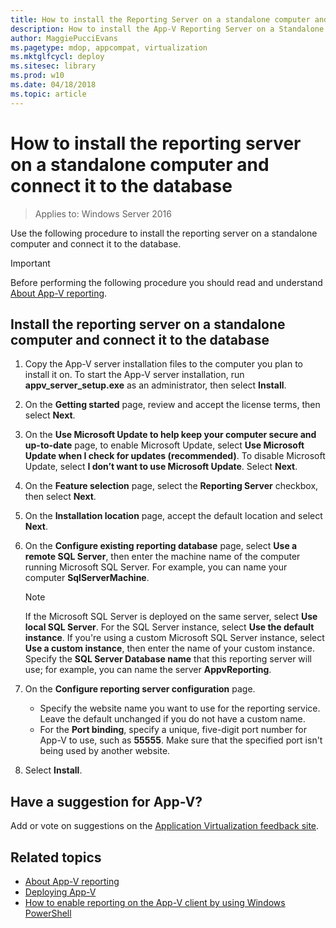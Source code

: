 ```yaml
---
title: How to install the Reporting Server on a standalone computer and connect it to the database (Windows 10)
description: How to install the App-V Reporting Server on a Standalone Computer and Connect it to the Database
author: MaggiePucciEvans
ms.pagetype: mdop, appcompat, virtualization
ms.mktglfcycl: deploy
ms.sitesec: library
ms.prod: w10
ms.date: 04/18/2018
ms.topic: article
---
```

# How to install the reporting server on a standalone computer and connect it to the database

>Applies to: Windows Server 2016

Use the following procedure to install the reporting server on a standalone computer and connect it to the database.

>[!IMPORTANT]
>Before performing the following procedure you should read and understand [About App-V reporting](appv-reporting.md).

## Install the reporting server on a standalone computer and connect it to the database

1. Copy the App-V server installation files to the computer you plan to install it on. To start the App-V server installation, run **appv\_server\_setup.exe** as an administrator, then select **Install**.
2. On the **Getting started** page, review and accept the license terms, then select **Next**.
3. On the **Use Microsoft Update to help keep your computer secure and up-to-date** page, to enable Microsoft Update, select **Use Microsoft Update when I check for updates (recommended)**. To disable Microsoft Update, select **I don’t want to use Microsoft Update**. Select **Next**.
4. On the **Feature selection** page, select the **Reporting Server** checkbox, then select **Next**.
5. On the **Installation location** page, accept the default location and select **Next**.
6. On the **Configure existing reporting database** page, select **Use a remote SQL Server**, then enter the machine name of the computer running Microsoft SQL Server. For example, you can name your computer **SqlServerMachine**.

    >[!NOTE]
    >If the Microsoft SQL Server is deployed on the same server, select **Use local SQL Server**. For the SQL Server instance, select **Use the default instance**. If you're using a custom Microsoft SQL Server instance, select **Use a custom instance**, then enter the name of your custom instance. Specify the **SQL Server Database name** that this reporting server will use; for example, you can name the server **AppvReporting**.
7. On the **Configure reporting server configuration** page.

    * Specify the website name  you want to use for the reporting service. Leave the default unchanged if you do not have a custom name.
    * For the **Port binding**, specify a unique, five-digit port number for App-V to use, such as **55555**. Make sure that the specified port isn't being used by another website.
8. Select **Install**.

## Have a suggestion for App-V? 

Add or vote on suggestions on the [Application Virtualization feedback site](https://appv.uservoice.com/forums/280448-microsoft-application-virtualization).

## Related topics

* [About App-V reporting](appv-reporting.md)
* [Deploying App-V](appv-deploying-appv.md)
* [How to enable reporting on the App-V client by using Windows PowerShell](appv-enable-reporting-on-the-appv-client-with-powershell.md)